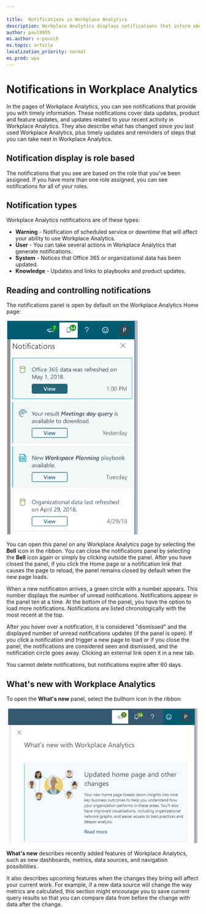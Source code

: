 ```yaml
---

title:  Notifications in Workplace Analytics
description: Workplace Analytics displays notifications that inform about system changes, user actions, and product updates
author: paul9955
ms.author: v-pausch
ms.topic: article
localization_priority: normal 
ms.prod: wpa
---
```


# Notifications in Workplace Analytics

In the pages of Workplace Analytics, you can see notifications that provide you with timely information. These notifications cover data updates, product and feature updates, and updates related to your recent activity in Workplace Analytics. They also describe what has changed since you last used Workplace Analytics, plus timely updates and reminders of steps that you can take next in Workplace Analytics.

## Notification display is role based

The notifications that you see are based on the role that you've been assigned. If you have more than one role assigned, you can see notifications for all of your roles. 

## Notification types

Workplace Analytics notifications are of these types:

* **Warning** - Notification of scheduled service or downtime that will affect your ability to use Workplace Analytics.  
* **User** - You can take several actions in Workplace Analytics that generate notifications.  
* **System** - Notices that Office 365 or organizational data has been updated.
* **Knowledge** - Updates and links to playbooks and product updates.

## Reading and controlling notifications

The notifications panel is open by default on the Workplace Analytics Home page:

![Notifications panel](../images/wpa/use/notifs-panel_4.png)

You can open this panel on any Workplace Analytics page by selecting the **Bell** icon in the ribbon. You can close the notifications panel by selecting the **Bell** icon again or simply by clicking outside the panel. After you have closed the panel, if you click the Home page or a notification link that causes the page to reload, the panel remains closed by default when the new page loads.

When a new notification arrives, a green circle with a number appears. This number displays the number of unread notifications. Notifications appear in the panel ten at a time. At the bottom of the panel, you have the option to load more notifications. Notifications are listed chronologically with the most recent at the top<!--, with one exception: A warning of planned system downtime appears at the very top. In this case, the notifications circle is red, not green-->.

After you hover over a notification, it is considered "dismissed" and the displayed number of unread notifications updates (if the panel is open). If you click a notification and trigger a new page to load or if you close the panel, the notifications are considered seen and dismissed, and the notification circle goes away. Clicking an external link open it in a new tab.

You cannot delete notifications, but notifications expire after 60 days.

## What's new with Workplace Analytics

To open the **What's new** panel, select the bullhorn icon in the ribbon: 

![Notifications panel](../images/wpa/use/whats-new-wpa.png)

**What's new** describes recently added features of Workplace Analytics, such as new dashboards, metrics, data sources, and navigation possibilities. 

It also describes upcoming features when the changes they bring will affect your current work. For example, if a new data source will change the way metrics are calculated, this section might encourage you to save current query results so that you can compare data from before the change with data after the change.  
 
